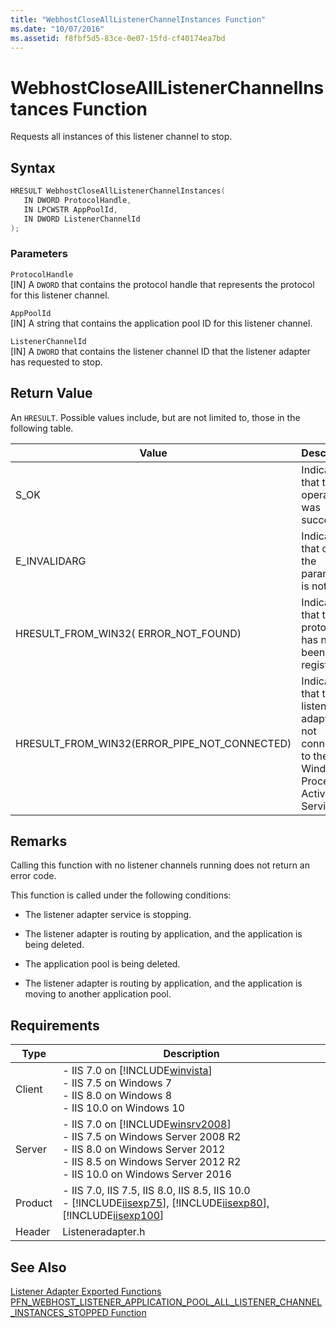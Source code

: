 ```yaml
---
title: "WebhostCloseAllListenerChannelInstances Function"
ms.date: "10/07/2016"
ms.assetid: f8fbf5d5-83ce-0e07-15fd-cf40174ea7bd
---
```

# WebhostCloseAllListenerChannelInstances Function
Requests all instances of this listener channel to stop.  
  
## Syntax  
  
```cpp  
HRESULT WebhostCloseAllListenerChannelInstances(  
   IN DWORD ProtocolHandle,  
   IN LPCWSTR AppPoolId,  
   IN DWORD ListenerChannelId  
);  
```  
  
### Parameters  
 `ProtocolHandle`  
 [IN] A `DWORD` that contains the protocol handle that represents the protocol for this listener channel.  
  
 `AppPoolId`  
 [IN] A string that contains the application pool ID for this listener channel.  
  
 `ListenerChannelId`  
 [IN] A `DWORD` that contains the listener channel ID that the listener adapter has requested to stop.  
  
## Return Value  
 An `HRESULT`. Possible values include, but are not limited to, those in the following table.  
  
|Value|Description|  
|-----------|-----------------|  
|S_OK|Indicates that the operation was successful.|  
|E_INVALIDARG|Indicates that one of the parameters is not valid.|  
|HRESULT_FROM_WIN32( ERROR_NOT_FOUND)|Indicates that the protocol has not been registered.|  
|HRESULT_FROM_WIN32(ERROR_PIPE_NOT_CONNECTED)|Indicates that the listener adapter is not connected to the Windows Process Activation Service.|  
  
## Remarks  
 Calling this function with no listener channels running does not return an error code.  
  
 This function is called under the following conditions:  
  
- The listener adapter service is stopping.  
  
- The listener adapter is routing by application, and the application is being deleted.  
  
- The application pool is being deleted.  
  
- The listener adapter is routing by application, and the application is moving to another application pool.  
  
## Requirements  
  
|Type|Description|  
|----------|-----------------|  
|Client|-   IIS 7.0 on [!INCLUDE[winvista](../../wmi-provider/includes/winvista-md.md)]<br />-   IIS 7.5 on Windows 7<br />-   IIS 8.0 on Windows 8<br />-   IIS 10.0 on Windows 10|  
|Server|-   IIS 7.0 on [!INCLUDE[winsrv2008](../../wmi-provider/includes/winsrv2008-md.md)]<br />-   IIS 7.5 on Windows Server 2008 R2<br />-   IIS 8.0 on Windows Server 2012<br />-   IIS 8.5 on Windows Server 2012 R2<br />-   IIS 10.0 on Windows Server 2016|  
|Product|-   IIS 7.0, IIS 7.5, IIS 8.0, IIS 8.5, IIS 10.0<br />-   [!INCLUDE[iisexp75](../../web-development-reference/native-code-api-reference/includes/iisexp75-md.md)], [!INCLUDE[iisexp80](../../web-development-reference/native-code-api-reference/includes/iisexp80-md.md)], [!INCLUDE[iisexp100](../../web-development-reference/native-code-api-reference/includes/iisexp100-md.md)]|  
|Header|Listeneradapter.h|  
  
## See Also  
 [Listener Adapter Exported Functions](../../web-development-reference/native-code-api-reference/listener-adapter-exported-functions.md)   
 [PFN_WEBHOST_LISTENER_APPLICATION_POOL_ALL_LISTENER_CHANNEL_INSTANCES_STOPPED Function](../../web-development-reference/native-code-api-reference/pfn-webhost-listener-application-pool-all-listener-channel-instances-stopped-function.md)